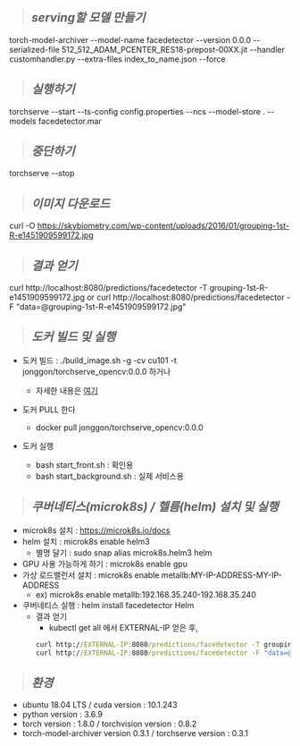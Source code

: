 >## ***serving할 모델 만들기***
torch-model-archiver --model-name facedetector --version 0.0.0 --serialized-file 512_512_ADAM_PCENTER_RES18-prepost-00XX.jit --handler customhandler.py --extra-files index_to_name.json --force

>## ***실행하기***
torchserve --start --ts-config config.properties --ncs --model-store . --models facedetector.mar

>## ***중단하기***
torchserve --stop

>## ***이미지 다운로드***
curl -O https://skybiometry.com/wp-content/uploads/2016/01/grouping-1st-R-e1451909599172.jpg

>## ***결과 얻기***
curl http://localhost:8080/predictions/facedetector -T grouping-1st-R-e1451909599172.jpg
or
curl http://localhost:8080/predictions/facedetector -F "data=@grouping-1st-R-e1451909599172.jpg"

>## ***도커 빌드 및 실행***
* 도커 빌드 : ./build_image.sh -g -cv cu101 -t jonggon/torchserve_opencv:0.0.0 하거나
  * 자세한 내용은 [여기](https://github.com/pytorch/serve/tree/master/docker)
* 도커 PULL 한다
  * docker pull jonggon/torchserve_opencv:0.0.0

* 도커 실행
  * bash start_front.sh : 확인용
  * bash start_background.sh : 실제 서비스용

>## ***쿠버네티스(microk8s) / 헬름(helm) 설치 및 실행***
* microk8s 설치 : https://microk8s.io/docs
* helm 설치 : microk8s enable helm3
  * 별명 달기 : sudo snap alias microk8s.helm3 helm
* GPU 사용 가능하게 하기 : microk8s enable gpu
* 가상 로드밸런서 설치 : microk8s enable metallb:MY-IP-ADDRESS-MY-IP-ADDRESS 
  * ex) microk8s enable metallb:192.168.35.240-192.168.35.240 
* 쿠버네티스 실행 : helm install facedetector Helm
  * 결과 얻기
    * kubectl get all 에서 EXTERNAL-IP 얻은 후,
    ```cmd
    curl http://EXTERNAL-IP:8080/predictions/facedetector -T grouping-1st-R-e1451909599172.jpg
    curl http://EXTERNAL-IP:8080/predictions/facedetector -F "data=@grouping-1st-R-e1451909599172.jpg"
    ```
    
>## ***환경***
* ubuntu 18.04 LTS / cuda version : 10.1.243
* python version : 3.6.9
* torch version : 1.8.0 / torchvision version : 0.8.2
* torch-model-archiver version  0.3.1 / torchserve version : 0.3.1

